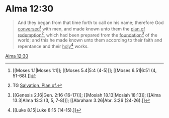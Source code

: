 # Alma 12:30

> And they began from that time forth to call on his name; therefore God <u>conversed</u>[^a] with men, and made known unto them the <u>plan of redemption</u>[^b], which had been prepared from the <u>foundation</u>[^c] of the world; and this he made known unto them according to their faith and repentance and their <u>holy</u>[^d] works.

[Alma 12:30](https://www.churchofjesuschrist.org/study/scriptures/bofm/alma/12?lang=eng&id=p30#p30)


[^a]: [[Moses 1.1|Moses 1:1]]; [[Moses 5.4|5:4 (4-5)]]; [[Moses 6.51|6:51 (4, 51-68).]]
[^b]: TG [Salvation, Plan of.](https://www.churchofjesuschrist.org/study/scriptures/tg/salvation-plan-of?lang=eng)
[^c]: [[Genesis 2.16|Gen. 2:16 (16-17)]]; [[Mosiah 18.13|Mosiah 18:13]]; [[Alma 13.3|Alma 13:3 (3, 5, 7-8)]]; [[Abraham 3.26|Abr. 3:26 (24-26).]]
[^d]: [[Luke 8.15|Luke 8:15 (14-15).]]
